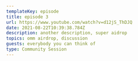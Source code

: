 ```yaml
---
templateKey: episode
title: episode 3
url: https://www.youtube.com/watch?v=d12jS_ThDJQ
date: 2021-08-22T10:39:38.784Z
description: another description, super aidrop
topics: omm airdrop, discussion
guests: everybody you can think of
type: Community Session
---
```

